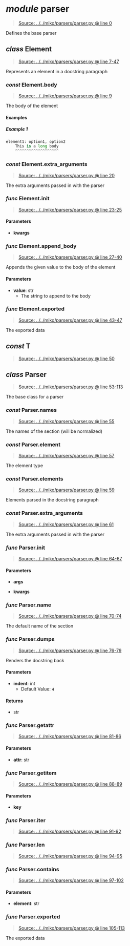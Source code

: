 # *module* **parser**

> [Source: ../../miko/parsers/parser.py @ line 0](../../miko/parsers/parser.py#L0)

Defines the base parser

## *class* **Element**

> [Source: ../../miko/parsers/parser.py @ line 7-47](../../miko/parsers/parser.py#L7-L47)

Represents an element in a docstring paragraph

### *const* Element.**body**

> [Source: ../../miko/parsers/parser.py @ line 9](../../miko/parsers/parser.py#L9)

The body of the element

#### Examples

##### Example 1

```python
element1: option1, option2
    This is a long body
    ^^^^^^^^^^^^^^^^^^^
```

### *const* Element.**extra_arguments**

> [Source: ../../miko/parsers/parser.py @ line 20](../../miko/parsers/parser.py#L20)

The extra arguments passed in with the parser

### *func* Element.**__init__**

> [Source: ../../miko/parsers/parser.py @ line 23-25](../../miko/parsers/parser.py#L23-L25)

#### Parameters

- **kwargs**


### *func* Element.**append_body**

> [Source: ../../miko/parsers/parser.py @ line 27-40](../../miko/parsers/parser.py#L27-L40)

Appends the given value to the body of the element

#### Parameters

- **value**: str
  - The string to append to the body


### *func* Element.**exported**

> [Source: ../../miko/parsers/parser.py @ line 43-47](../../miko/parsers/parser.py#L43-L47)

The exported data

## *const* **T**

> [Source: ../../miko/parsers/parser.py @ line 50](../../miko/parsers/parser.py#L50)

## *class* **Parser**

> [Source: ../../miko/parsers/parser.py @ line 53-113](../../miko/parsers/parser.py#L53-L113)

The base class for a parser

### *const* Parser.**names**

> [Source: ../../miko/parsers/parser.py @ line 55](../../miko/parsers/parser.py#L55)

The names of the section (will be normalized)

### *const* Parser.**element**

> [Source: ../../miko/parsers/parser.py @ line 57](../../miko/parsers/parser.py#L57)

The element type

### *const* Parser.**elements**

> [Source: ../../miko/parsers/parser.py @ line 59](../../miko/parsers/parser.py#L59)

Elements parsed in the docstring paragraph

### *const* Parser.**extra_arguments**

> [Source: ../../miko/parsers/parser.py @ line 61](../../miko/parsers/parser.py#L61)

The extra arguments passed in with the parser

### *func* Parser.**__init__**

> [Source: ../../miko/parsers/parser.py @ line 64-67](../../miko/parsers/parser.py#L64-L67)

#### Parameters

- **args**


- **kwargs**


### *func* Parser.**name**

> [Source: ../../miko/parsers/parser.py @ line 70-74](../../miko/parsers/parser.py#L70-L74)

The default name of the section

### *func* Parser.**dumps**

> [Source: ../../miko/parsers/parser.py @ line 76-79](../../miko/parsers/parser.py#L76-L79)

Renders the docstring back

#### Parameters

- **indent**: int
  - Default Value: `4`


#### Returns

- str

### *func* Parser.**__getattr__**

> [Source: ../../miko/parsers/parser.py @ line 81-86](../../miko/parsers/parser.py#L81-L86)

#### Parameters

- **attr**: str


### *func* Parser.**__getitem__**

> [Source: ../../miko/parsers/parser.py @ line 88-89](../../miko/parsers/parser.py#L88-L89)

#### Parameters

- **key**


### *func* Parser.**__iter__**

> [Source: ../../miko/parsers/parser.py @ line 91-92](../../miko/parsers/parser.py#L91-L92)

### *func* Parser.**__len__**

> [Source: ../../miko/parsers/parser.py @ line 94-95](../../miko/parsers/parser.py#L94-L95)

### *func* Parser.**__contains__**

> [Source: ../../miko/parsers/parser.py @ line 97-102](../../miko/parsers/parser.py#L97-L102)

#### Parameters

- **element**: str


### *func* Parser.**exported**

> [Source: ../../miko/parsers/parser.py @ line 105-113](../../miko/parsers/parser.py#L105-L113)

The exported data
